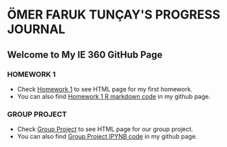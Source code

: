 # ÖMER FARUK TUNÇAY'S PROGRESS JOURNAL

## Welcome to My IE 360 GitHub Page 

### HOMEWORK 1

* Check [Homework 1](IE360_HW-1.html) to see HTML page for my first homework. 
* You can also find [Homework 1 R markdown code](https://github.com/BU-IE-360/spring24-tuncay444/blob/main/IE360_HW%231.Rmd) in my github page.

### GROUP PROJECT

* Check [Group Project](IE360_Group21_ProjectReport.html) to see HTML page for our group project. 
* You can also find [Group Project IPYNB code](https://github.com/BU-IE-360/spring24-tuncay444/blob/main/IE360_Group21_ProjectReport.ipynb) in my github page.
